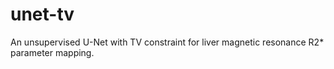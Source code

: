 # unet-tv
An unsupervised U-Net with TV constraint for liver magnetic resonance R2* parameter mapping.
